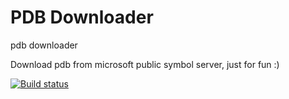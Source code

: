 # PDB Downloader
pdb downloader

Download pdb from microsoft public symbol server, just for fun :)

[![Build status](https://ci.appveyor.com/api/projects/status/qtdh6nfwtunblfvh?svg=true)](https://ci.appveyor.com/project/0cch/pdbdownloader)
